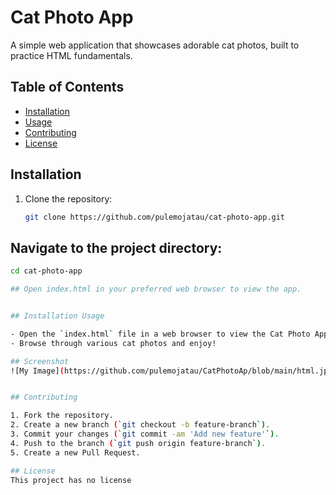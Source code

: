 # Cat Photo App

A simple web application that showcases adorable cat photos, built to practice HTML fundamentals.

## Table of Contents

- [Installation](#installation)
- [Usage](#usage)
- [Contributing](#contributing)
- [License](#license)

## Installation

1. Clone the repository:

   ```bash
   git clone https://github.com/pulemojatau/cat-photo-app.git

## Navigate to the project directory:

   ```bash
   cd cat-photo-app

## Open index.html in your preferred web browser to view the app.


## Installation Usage

- Open the `index.html` file in a web browser to view the Cat Photo App.
- Browse through various cat photos and enjoy!

## Screenshot
![My Image](https://github.com/pulemojatau/CatPhotoAp/blob/main/html.jpeg)


## Contributing
   
  1. Fork the repository.
  2. Create a new branch (`git checkout -b feature-branch`).
  3. Commit your changes (`git commit -am 'Add new feature'`).
  4. Push to the branch (`git push origin feature-branch`).
  5. Create a new Pull Request.

## License
   This project has no license      





